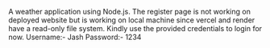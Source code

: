 A weather application using Node.js. 
The register page is not working on deployed website but is working on local machine since vercel and render have a read-only file system. 
Kindly use the provided credentials to login for now. 
Username:- Jash
Password:- 1234
